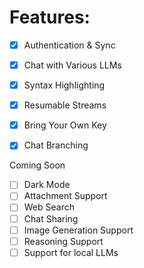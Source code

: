 


# Features: 

- [x] Authentication & Sync
- [x] Chat with Various LLMs
- [x] Syntax Highlighting
- [x] Resumable Streams
- [x] Bring Your Own Key
- [x] Chat Branching


Coming Soon
- [ ] Dark Mode
- [ ] Attachment Support
- [ ] Web Search
- [ ] Chat Sharing
- [ ] Image Generation Support
- [ ] Reasoning Support
- [ ] Support for local LLMs
